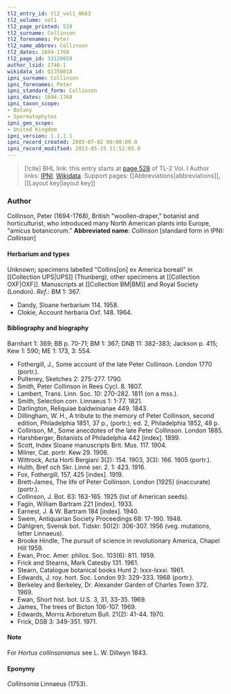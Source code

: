 ```yaml
---
tl2_entry_id: tl2_vol1_0663
tl2_volume: vol1
tl2_page_printed: 528
tl2_surname: Collinson
tl2_forenames: Peter
tl2_name_abbrev: Collinson
tl2_dates: 1694-1768
tl2_page_id: 33120659
author_lsid: 1746-1
wikidata_id: Q1350818
ipni_surname: Collinson
ipni_forenames: Peter
ipni_standard_form: Collinson
ipni_dates: 1694-1768
ipni_taxon_scope: 
- Botany
- Spermatophytes
ipni_geo_scope: 
- United Kingdom
ipni_version: 1.1.1.1
ipni_record_created: 2003-07-02 00:00:00.0
ipni_record_modified: 2013-05-15 11:52:05.0
---
```


> [!cite] BHL link: this entry starts at [page 528](https://www.biodiversitylibrary.org/page/33120659) of TL-2 Vol. I
> Author links: [IPNI](https://www.ipni.org/a/1746-1), [Wikidata](https://www.wikidata.org/wiki/Q1350818). Support pages: [[Abbreviations|abbreviations]], [[Layout key|layout key]]

### Author

Collinson, Peter (1694-1768), British "woollen-draper," botanist and horticulturist, who introduced many North American plants into Europe, "amicus botanicorum." 
**Abbreviated name**: *Collinson* \[standard form in IPNI: *Collinson*\]

#### Herbarium and types

Unknown; specimens labelled "Collins\[on\] ex America boreali" in [[Collection UPS|UPS]] (Thunberg), other specimens at [[Collection OXF|OXF]]. Manuscripts at [[Collection BM|BM]] and Royal Society (London).
*Ref*.: BM 1: 367.
- Dandy, Sloane herbarium 114. 1958.
- Clokie, Account herbaria Oxf. 148. 1964.

#### Bibliography and biography

Barnhart 1: 369; BB p. 70-71; BM 1: 367; DNB 11: 382-383; Jackson p. 415; Kew 1: 590; ME 1: 173, 3: 554.
- Fothergill, J., Some account of the late Peter Collinson. London 1770 (portr.).
- Pulteney, Sketches 2: 275-277. 1790.
- Smith, Peter Collinson in Rees Cycl. 8. 1807.
- Lambert, Trans. Linn. Soc. 10: 270-282. 1811 (on a mss.).
- Smith, Selection corr. Linnaeus 1: 1-77. 1821.
- Darlington, Reliquiae baldwinianae 449. 1843.
- Dillingham, W. H., A tribute to the memory of Peter Collinson, second edition, Philadelphia 1851, 37 p., (portr.); ed. 2, Philadelphia 1852, 48 p.
- Collinson, M., Some anecdotes of the late Peter Collinson. London 1885.
- Harshberger, Botanists of Philadelphia 442 \[index\]. 1899.
- Scott, Index Sloane manuscripts Brit. Mus. 117. 1904.
- Milner, Cat. portr. Kew 29. 1906.
- Wittrock, Acta Horti Bergiani 3(2): 154. 1903, 3(3): 166. 1905 (portr.).
- Hulth, Bref och Skr. Linné ser. 2. 1: 423. 1916.
- Fox, Fothergill, 157, 425 \[index\]. 1919.
- Brett-James, The life of Peter Collinson. London \[1925\] (inaccurate) (portr.).
- Collinson, J. Bot. 63: 163-165. 1925 (list of American seeds).
- Fagin, William Bartram 221 \[index\]. 1933.
- Earnest, J. & W. Bartram 184 \[index\]. 1940.
- Swem, Antiquarian Society Proceedings 68: 17-190. 1948.
- Dahlgren, Svensk bot. Tidskr. 50(2): 306-307. 1956 (veg. mutations, letter Linnaeus).
- Brooke Hindle, The pursuit of science in revolutionary America, Chapel Hill 1959.
- Ewan, Proc. Amer. philos. Soc. 103(6): 811. 1959.
- Frick and Stearns, Mark Catesby 131. 1961.
- Stearn, Catalogue botanical books Hunt 2: lxxx-lxxxi. 1961.
- Edwards, J. roy. hort. Soc. London 93: 329-333. 1968 (portr.).
- Berkeley and Berkeley, Dr. Alexander Garden of Charles Town 372. 1969.
- Ewan, Short hist. bot. U.S. 3, 31, 33-35. 1969.
- James, The trees of Bicton 106-107. 1969.
- Edwards, Morris Arboretum Bull. 21(2): 41-44. 1970.
- Frick, DSB 3: 349-351. 1971.

#### Note

For *Hortus collinsonianus* see L. W. Dillwyn 1843.

#### Eponymy

*Collinsonia* Linnaeus (1753).

